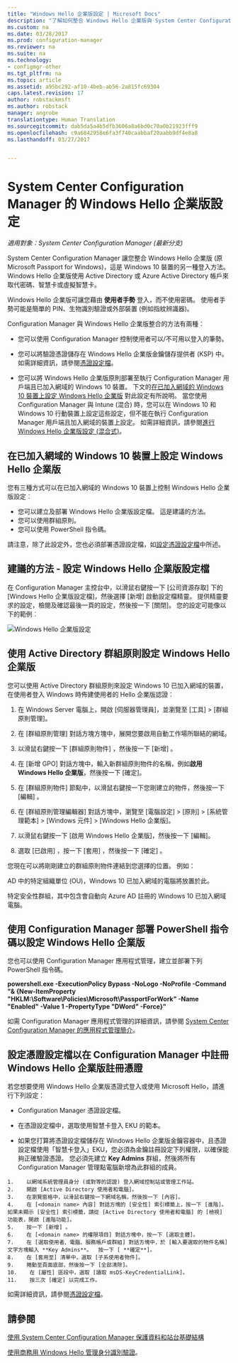```yaml
---
title: "Windows Hello 企業版設定 | Microsoft Docs"
description: "了解如何整合 Windows Hello 企業版與 System Center Configuration Manager。"
ms.custom: na
ms.date: 03/28/2017
ms.prod: configuration-manager
ms.reviewer: na
ms.suite: na
ms.technology:
- configmgr-other
ms.tgt_pltfrm: na
ms.topic: article
ms.assetid: a95bc292-af10-4beb-ab56-2a815fc69304
caps.latest.revision: 17
author: robstackmsft
ms.author: robstack
manager: angrobe
translationtype: Human Translation
ms.sourcegitcommit: dab5da5a4b5dfb3606a8a6bd0c70a0b21923fff9
ms.openlocfilehash: c9a6842958e6fa3f740caabbaf20aabb9df4e8a8
ms.lasthandoff: 03/27/2017


---
```

# <a name="windows-hello-for-business-settings-in-system-center-configuration-manager"></a>System Center Configuration Manager 的 Windows Hello 企業版設定

*適用對象：System Center Configuration Manager (最新分支)*

System Center Configuration Manager 讓您整合 Windows Hello 企業版 (原 Microsoft Passport for Windows)，這是 Windows 10 裝置的另一種登入方法。 Windows Hello 企業版使用 Active Directory 或 Azure Active Directory 帳戶來取代密碼、智慧卡或虛擬智慧卡。  

Windows Hello 企業版可讓您藉由 **使用者手勢** 登入，而不使用密碼。 使用者手勢可能是簡單的 PIN、生物識別驗證或外部裝置 (例如指紋辨識器)。  

 Configuration Manager 與 Windows Hello 企業版整合的方法有兩種：  

-   您可以使用 Configuration Manager 控制使用者可以/不可用以登入的筆勢。  

-   您可以將驗證憑證儲存在 Windows Hello 企業版金鑰儲存提供者 (KSP) 中。 如需詳細資訊，請參閱[憑證設定檔](introduction-to-certificate-profiles.md)。  

- 您可以將 Windows Hello 企業版原則部署至執行 Configuration Manager 用戶端且已加入網域的 Windows 10 裝置。 下文的[在已加入網域的 Windows 10 裝置上設定 Windows Hello 企業版](#configure-windows-hello-for-business-on-domain-joined-windows-10-devices) 對此設定有所說明。 當您使用 Configuration Manager 與 Intune (混合) 時，您可以在 Windows 10 和 Windows 10 行動裝置上設定這些設定，但不能在執行 Configuration Manager 用戶端且加入網域的裝置上設定。 如需詳細資訊，請參閱[進行 Windows Hello 企業版設定 (混合式)](../../mdm/deploy-use/windows-hello-for-business-settings.md)。

## <a name="configure-windows-hello-for-business-on-domain-joined-windows-10-devices"></a>在已加入網域的 Windows 10 裝置上設定 Windows Hello 企業版
您有三種方式可以在已加入網域的 Windows 10 裝置上控制 Windows Hello 企業版設定︰

- 您可以建立及部署 Windows Hello 企業版設定檔。 這是建議的方法。
- 您可以使用群組原則。  
- 您可以使用 PowerShell 指令碼。

請注意，除了此設定外，您也必須部署憑證設定檔，如[設定憑證設定檔](#configure-a-certificate-profile)中所述。

## <a name="recommended-approach----configure-a-windows-hello-for-business-profile"></a>建議的方法 - 設定 Windows Hello 企業版設定檔  

在 Configuration Manager 主控台中，以滑鼠右鍵按一下 [公司資源存取] 下的 [Windows Hello 企業版設定檔]，然後選擇 [新增] 啟動設定檔精靈。 提供精靈要求的設定，檢閱及確認最後一頁的設定，然後按一下 [關閉]。 您的設定可能像以下的範例︰  

![Windows Hello 企業版設定](../media/Hello-for-Business-settings.png)

## <a name="configure-windows-hello-for-business-with-group-policy-in-active-directory"></a>使用 Active Directory 群組原則設定 Windows Hello 企業版  

您可以使用 Active Directory 群組原則來設定 Windows 10 已加入網域的裝置，在使用者登入 Windows 時佈建使用者的 Hello 企業版認證：

1.  在 Windows Server 電腦上，開啟 [伺服器管理員]，並瀏覽至 [工具] > [群組原則管理]。    

2.  在 [群組原則管理]  對話方塊方塊中，展開您要啟用自動工作場所聯結的網域。    

3.  以滑鼠右鍵按一下 [群組原則物件] ，然後按一下 [新增] 。  

4.  在 [新增 GPO] 對話方塊中，輸入新群組原則物件的名稱，例如**啟用 Windows Hello 企業版**，然後按一下 [確定]。  

5.  在 [群組原則物件]  節點中，以滑鼠右鍵按一下您剛建立的物件，然後按一下 [編輯] 。  

6.  在 [群組原則管理編輯器] 對話方塊中，瀏覽至 [電腦設定] > [原則] > [系統管理範本] > [Windows 元件] > [Windows Hello 企業版]。  

7.  以滑鼠右鍵按一下 [啟用 Windows Hello 企業版]，然後按一下 [編輯]。   

8.  選取 [已啟用] ，按一下 [套用] ，然後按一下 [確定] 。

您現在可以將剛剛建立的群組原則物件連結到您選擇的位置。 例如：    

   AD 中的特定組織單位 (OU)，Windows 10 已加入網域的電腦將放置於此。    

   特定安全性群組，其中包含會自動向 Azure AD 註冊的 Windows 10 已加入網域電腦。    

## <a name="configure-windows-hello-for-business-by-deploying-a-powershell-script-with-configuration-manager"></a>使用 Configuration Manager 部署 PowerShell 指令碼以設定 Windows Hello 企業版    
您也可以使用 Configuration Manager 應用程式管理，建立並部署下列 PowerShell 指令碼。    

**powershell.exe -ExecutionPolicy Bypass -NoLogo -NoProfile -Command "& {New-ItemProperty "HKLM:\Software\Policies\Microsoft\PassportForWork" -Name "Enabled" -Value 1 -PropertyType "DWord" -Force}"** 

如需 Configuration Manager 應用程式管理的詳細資訊，請參閱 [System Center Configuration Manager 的應用程式管理簡介](/sccm/apps/understand/introduction-to-application-management)。  

## <a name="configure-a-certificate-profile-to-enroll-the-windows-hello-for-business-enrollment-certificate-in-configuration-manager"></a>設定憑證設定檔以在 Configuration Manager 中註冊 Windows Hello 企業版註冊憑證  
 若您想要使用 Windows Hello 企業版憑證式登入或使用 Microsoft Hello，請進行下列設定：  

-   Configuration Manager 憑證設定檔。  

-   在憑證設定檔中，選取使用智慧卡登入 EKU 的範本。  

-    如果您打算將憑證設定檔儲存在 Windows Hello 企業版金鑰容器中，且憑證設定檔使用「智慧卡登入」EKU，您必須為金鑰註冊設定下列權限，以確保能夠正確驗證憑證。
您必須先建立 **Key Admins** 群組，然後將所有Configuration Manager 管理點電腦新增為此群組的成員。

    1.    以網域系統管理員身分 (或對等的認證) 登入網域控制站或管理工作站。
    2.    開啟 [Active Directory 使用者和電腦]。
    3.    在瀏覽窗格中，以滑鼠右鍵按一下網域名稱，然後按一下 [內容]。
    4.    在 [<domain name> 內容] 對話方塊的 [安全性] 索引標籤上，按一下 [進階]。 如果未顯示 [安全性] 索引標籤，請從 [Active Directory 使用者和電腦] 的 [檢視] 功能表，開啟 [進階功能]。
    5.    按一下 [新增] 。
    6.    在 [<domain name> 的權限項目] 對話方塊中，按一下 [選取主體]。
    7.    在 [選取使用者、電腦、服務帳戶或群組] 對話方塊中，於 [輸入要選取的物件名稱] 文字方塊輸入 **Key Admins**。  按一下 [ **確定**]。
    8.    在 [套用至] 清單中，選取 [子系使用者物件]。
    9.    捲動至頁面底部，然後按一下 [全部清除]。
    10.    在 [屬性] 區段中，選取 [讀取 msDS-KeyCredentialLink]。
    11.    按三次 [確定] 以完成工作。


 如需詳細資訊，請參閱[憑證設定檔](introduction-to-certificate-profiles.md)。  

## <a name="see-also"></a>請參閱  
 [使用 System Center Configuration Manager 保護資料和站台基礎結構](../../protect/understand/protect-data-and-site-infrastructure.md)

 [使用商務用 Windows Hello 管理身分識別驗證](https://technet.microsoft.com/itpro/windows/keep-secure/manage-identity-verification-using-microsoft-passport)。  

